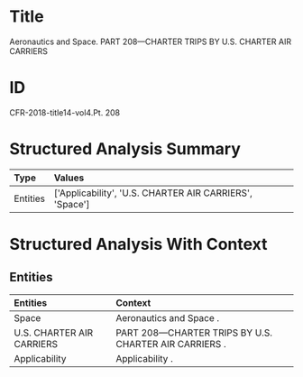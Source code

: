 # Title

 Aeronautics and Space. PART 208—CHARTER TRIPS BY U.S. CHARTER AIR CARRIERS


# ID

 CFR-2018-title14-vol4.Pt. 208


# Structured Analysis Summary

| Type     | Values                                                  |
|:---------|:--------------------------------------------------------|
| Entities | ['Applicability', 'U.S. CHARTER AIR CARRIERS', 'Space'] |


# Structured Analysis With Context

 


## Entities

| Entities                  | Context                                                |
|:--------------------------|:-------------------------------------------------------|
| Space                     | Aeronautics and  Space .                               |
| U.S. CHARTER AIR CARRIERS | PART 208—CHARTER TRIPS BY  U.S. CHARTER AIR CARRIERS . |
| Applicability             | Applicability .                                        |


